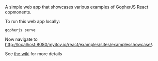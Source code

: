 A simple web app that showcases various examples of GopherJS React copmonents.

To run this web app locally:

```bash
gopherjs serve
```

Now navigate to [http://localhost:8080/myitcv.io/react/examples/sites/examplesshowcase/](http://localhost:8080/myitcv.io/react/examples/sites/examplesshowcase/).

See [the wiki](https://github.com/myitcv/x/blob/master/react/_doc/README.md) for more details
